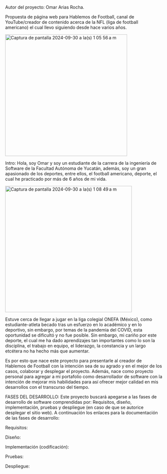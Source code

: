 Autor del proyecto: Omar Arias Rocha.

Propuesta de página web para Hablemos de Football, canal de YouTube/creador de contenido acerca de la NFL (liga de football americano) el cual llevo siguiendo desde hace varios años.

<img width="391" alt="Captura de pantalla 2024-09-30 a la(s) 1 05 56 a m" src="https://github.com/user-attachments/assets/29cfb132-91f9-403b-b038-db0f53d20baf">

Intro:
Hola, soy Omar y soy un estudiante de la carrera de la ingeniería de Software de la Facultad Autónoma de Yucatán, además, soy un gran apasionado de los deportes, entre ellos, el football americano,
deporte, el cual he practicado por más de 6 años de mi vida.

<img width="406" alt="Captura de pantalla 2024-09-30 a la(s) 1 08 49 a m" src="https://github.com/user-attachments/assets/e83b9c33-0b66-4308-a93a-1575d3cbf6e8">

Estuve cerca de llegar a jugar en la liga colegial ONEFA (México), como estudiante-atleta becado tras un esfuerzo en lo académico y en lo deportivo, sin embargo, por temas de la pandemia del COVID, esta oportunidad se dificultó y no fue posible.
Sin embargo, mi cariño por este deporte, el cual me ha dado aprendizajes tan importantes como lo son la disciplina, el trabajo en equipo, el liderazgo, la constancia y un largo etcétera no ha hecho más que aumentar.

Es por esto que nace este proyecto para presentarle al creador de Hablemos de Football con la intención sea de su agrado y en el mejor de los casos, colaborar y desplegar el proyecto.
Además, nace como proyecto personal para agregar a mi portafolio como desarrollador de software con la intención de mejorar mis habilidades para así ofrecer mejor calidad en mis desarrollos con el transcurso del tiempo.

FASES DEL DESARROLLO:
Este proyecto buscará apegarse a las fases de desarrollo de software comprendidas por: Requisitos, diseño, implementación, pruebas y despliegue (en caso de que se autorice desplegar el sitio web).
A continuación los enlaces para la documentación de las fases de desarrollo:

Requisitos:

Diseño:

Implementación (codificación):

Pruebas:

Despliegue:
